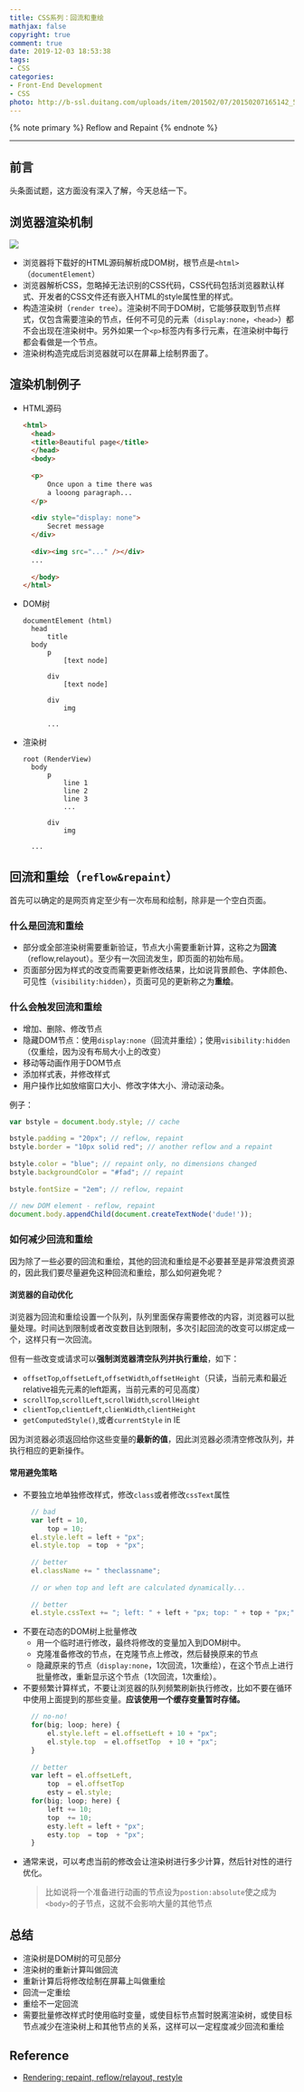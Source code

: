 ```yaml
---
title: CSS系列：回流和重绘
mathjax: false
copyright: true
comment: true
date: 2019-12-03 18:53:38
tags:
- CSS
categories:
- Front-End Development
- CSS
photo: http://b-ssl.duitang.com/uploads/item/201502/07/20150207165142_5uw5j.jpeg
---
```


{% note primary %}
Reflow and Repaint
{% endnote %}

<!-- more -->

---

## 前言

头条面试题，这方面没有深入了解，今天总结一下。

## 浏览器渲染机制

![](http://www.phpied.com/files/reflow/render.png)

- 浏览器将下载好的HTML源码解析成DOM树，根节点是`<html>`（`documentElement`）
- 浏览器解析CSS，忽略掉无法识别的CSS代码，CSS代码包括浏览器默认样式、开发者的CSS文件还有嵌入HTML的style属性里的样式。
- 构造渲染树（`render tree`）。渲染树不同于DOM树，它能够获取到节点样式，仅包含需要渲染的节点，任何不可见的元素（`display:none`，`<head>`）都不会出现在渲染树中。另外如果一个`<p>`标签内有多行元素，在渲染树中每行都会看做是一个节点。
- 渲染树构造完成后浏览器就可以在屏幕上绘制界面了。


## 渲染机制例子

- HTML源码
  ```html
  <html>
    <head>
    <title>Beautiful page</title>
    </head>
    <body>
        
    <p>
        Once upon a time there was 
        a looong paragraph...
    </p>
    
    <div style="display: none">
        Secret message
    </div>
    
    <div><img src="..." /></div>
    ...
    
    </body>
  </html>
  ```
- DOM树
  ```text
  documentElement (html)
    head
        title
    body
        p
            [text node]
		
        div 
            [text node]
		
        div
            img
		
        ...
  ```
- 渲染树
  ```text
  root (RenderView)
    body
        p
            line 1
            line 2
            line 3
            ...
            
        div
            img
	    
	...
  ```

## 回流和重绘（`reflow&repaint`）

首先可以确定的是网页肯定至少有一次布局和绘制，除非是一个空白页面。

### 什么是回流和重绘

- 部分或全部渲染树需要重新验证，节点大小需要重新计算，这称之为**回流**（reflow,relayout）。至少有一次回流发生，即页面的初始布局。
- 页面部分因为样式的改变而需要更新修改结果，比如说背景颜色、字体颜色、可见性（`visibility:hidden`），页面可见的更新称之为**重绘**。

### 什么会触发回流和重绘

- 增加、删除、修改节点
- 隐藏DOM节点：使用`display:none`（回流并重绘）；使用`visibility:hidden`（仅重绘，因为没有布局大小上的改变）
- 移动等动画作用于DOM节点
- 添加样式表，并修改样式
- 用户操作比如放缩窗口大小、修改字体大小、滑动滚动条。

例子：

```javascript
var bstyle = document.body.style; // cache
 
bstyle.padding = "20px"; // reflow, repaint
bstyle.border = "10px solid red"; // another reflow and a repaint
 
bstyle.color = "blue"; // repaint only, no dimensions changed
bstyle.backgroundColor = "#fad"; // repaint
 
bstyle.fontSize = "2em"; // reflow, repaint
 
// new DOM element - reflow, repaint
document.body.appendChild(document.createTextNode('dude!'));
```

### 如何减少回流和重绘

因为除了一些必要的回流和重绘，其他的回流和重绘是不必要甚至是非常浪费资源的，因此我们要尽量避免这种回流和重绘，那么如何避免呢？

#### 浏览器的自动优化

浏览器为回流和重绘设置一个队列，队列里面保存需要修改的内容，浏览器可以批量处理。时间达到限制或者改变数目达到限制，多次引起回流的改变可以绑定成一个，这样只有一次回流。

但有一些改变或请求可以**强制浏览器清空队列并执行重绘**，如下：

- `offsetTop`,`offsetLeft`,`offsetWidth`,`offsetHeight`（只读，当前元素和最近relative祖先元素的left距离，当前元素的可见高度）
- `scrollTop`,`scrollLeft`,`scrollWidth`,`scrollHeight`
- `clientTop`,`clientLeft`,`clienWidth`,`clientHeight`
- `getComputedStyle()`,或者`currentStyle` in IE

因为浏览器必须返回给你这些变量的**最新的值**，因此浏览器必须清空修改队列，并执行相应的更新操作。


#### 常用避免策略

- 不要独立地单独修改样式，修改`class`或者修改`cssText`属性
  ```javascript
    // bad
    var left = 10,
        top = 10;
    el.style.left = left + "px";
    el.style.top  = top  + "px";
    
    // better 
    el.className += " theclassname";
    
    // or when top and left are calculated dynamically...
    
    // better
    el.style.cssText += "; left: " + left + "px; top: " + top + "px;";
  ```
- 不要在动态的DOM树上批量修改
  - 用一个临时进行修改，最终将修改的变量加入到DOM树中。
  - 克隆准备修改的节点，在克隆节点上修改，然后替换原来的节点
  - 隐藏原来的节点（`display:none`，1次回流，1次重绘），在这个节点上进行批量修改，重新显示这个节点（1次回流，1次重绘）。
- 不要频繁计算样式，不要让浏览器的队列频繁刷新执行修改，比如不要在循环中使用上面提到的那些变量。**应该使用一个缓存变量暂时存储。**
  ```javascript
    // no-no!
    for(big; loop; here) {
        el.style.left = el.offsetLeft + 10 + "px";
        el.style.top  = el.offsetTop  + 10 + "px";
    }
    
    // better
    var left = el.offsetLeft,
        top  = el.offsetTop
        esty = el.style;
    for(big; loop; here) {
        left += 10;
        top  += 10;
        esty.left = left + "px";
        esty.top  = top  + "px";
    }
  ```
- 通常来说，可以考虑当前的修改会让渲染树进行多少计算，然后针对性的进行优化。
  > 比如说将一个准备进行动画的节点设为`postion:absolute`使之成为`<body>`的子节点，这就不会影响大量的其他节点

## 总结

- 渲染树是DOM树的可见部分
- 渲染树的重新计算叫做回流
- 重新计算后将修改绘制在屏幕上叫做重绘
- 回流一定重绘
- 重绘不一定回流
- 需要批量修改样式时使用临时变量，或使目标节点暂时脱离渲染树，或使目标节点减少在渲染树上和其他节点的关系，这样可以一定程度减少回流和重绘

## Reference

- [Rendering: repaint, reflow/relayout, restyle](https://www.phpied.com/rendering-repaint-reflowrelayout-restyle/)

